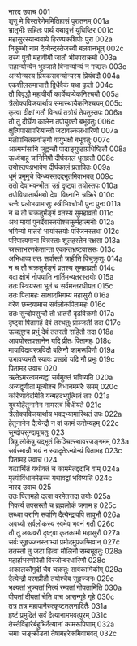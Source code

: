 नारद उवाच	001  
शृणु मे विस्तरेणेममितिहासं पुरातनम्	001a  
भ्रातृभीः सहितः पार्थ यथावृत्तं युधिष्ठिर	001c  
महासुरस्यान्ववाये हिरण्यकशिपोः पुरा	002a  
निकुम्भो नाम दैत्येन्द्रस्तेजस्वी बलवानभूत्	002c  
तस्य पुत्रौ महावीर्यौ जातौ भीमपराक्रमौ	003a  
सहान्योन्येन भुञ्जाते विनान्योन्यं न गच्छतः	003c  
अन्योन्यस्य प्रियकरावन्योन्यस्य प्रियंवदौ	004a  
एकशीलसमाचारौ द्विधैवैकं यथा कृतौ	004c  
तौ विवृद्धौ महावीर्यौ कार्येष्वप्येकनिश्चयौ	005a  
त्रैलोक्यविजयार्थाय समास्थायैकनिश्चयम्	005c  
कृत्वा दीक्षां गतौ विन्ध्यं तत्रोग्रं तेपतुस्तपः	006a  
तौ तु दीर्घेण कालेन तपोयुक्तौ बभूवतुः	006c  
क्षुत्पिपासापरिश्रान्तौ जटावल्कलधारिणौ	007a  
मलोपचितसर्वाङ्गौ वायुभक्षौ बभूवतुः	007c  
आत्ममांसानि जुह्वन्तौ पादाङ्गुष्ठाग्रधिष्ठितौ	008a  
ऊर्ध्वबाहू चानिमिषौ दीर्घकालं धृतव्रतौ	008c  
तयोस्तपःप्रभावेण दीर्घकालं प्रतापितः	009a  
धूमं प्रमुमुचे विन्ध्यस्तदद्भुतमिवाभवत्	009c  
ततो देवाभवन्भीता उग्रं दृष्ट्वा तयोस्तपः	010a  
तपोविघातार्थमथो देवा विघ्नानि चक्रिरे	010c  
रत्नैः प्रलोभयामासुः स्त्रीभिश्चोभौ पुनः पुनः	011a  
न च तौ चक्रतुर्भङ्गं व्रतस्य सुमहाव्रतौ	011c  
अथ मायां पुनर्देवास्तयोश्चक्रुर्महात्मनोः	012a  
भगिन्यो मातरो भार्यास्तयोः परिजनस्तथा	012c  
परिपात्यमाना वित्रस्ताः शूलहस्तेन रक्षसा	013a  
स्रस्ताभरणकेशान्ता एकान्तभ्रष्टवाससः	013c  
अभिधाव्य ततः सर्वास्तौ त्राहीति विचुक्रुशुः	014a  
न च तौ चक्रतुर्भङ्गं व्रतस्य सुमहाव्रतौ	014c  
यदा क्षोभं नोपयाति नार्तिमन्यतरस्तयोः	015a  
ततः स्त्रियस्ता भूतं च सर्वमन्तरधीयत	015c  
ततः पितामहः साक्षादभिगम्य महासुरौ	016a  
वरेण छन्दयामास सर्वलोकपितामहः	016c  
ततः सुन्दोपसुन्दौ तौ भ्रातरौ दृढविक्रमौ	017a  
दृष्ट्वा पितामहं देवं तस्थतुः प्राञ्जली तदा	017c  
ऊचतुश्च प्रभुं देवं ततस्तौ सहितौ तदा	018a  
आवयोस्तपसानेन यदि प्रीतः पितामहः	018c  
मायाविदावस्त्रविदौ बलिनौ कामरूपिणौ	019a  
उभावप्यमरौ स्यावः प्रसन्नो यदि नौ प्रभुः	019c  
पितामह उवाच	020  
ऋतेऽमरत्वमन्यद्वां सर्वमुक्तं भविष्यति	020a  
अन्यद्वृणीतां मृत्योश्च विधानममरैः समम्	020c  
करिष्यावेदमिति यन्महदभ्युत्थितं तपः	021a  
युवयोर्हेतुनानेन नामरत्वं विधीयते	021c  
त्रैलोक्यविजयार्थाय भवद्भ्यामास्थितं तपः	022a  
हेतुनानेन दैत्येन्द्रौ न वां कामं करोम्यहम्	022c  
सुन्दोपसुन्दावूचतुः	023  
त्रिषु लोकेषु यद्भूतं किञ्चित्स्थावरजङ्गमम्	023a  
सर्वस्मान्नौ भयं न स्यादृतेऽन्योन्यं पितामह	023c  
पितामह उवाच	024  
यत्प्रार्थितं यथोक्तं च काममेतद्ददानि वाम्	024a  
मृत्योर्विधानमेतच्च यथावद्वां भविष्यति	024c  
नारद उवाच	025  
ततः पितामहो दत्त्वा वरमेतत्तदा तयोः	025a  
निवर्त्य तपसस्तौ च ब्रह्मलोकं जगाम ह	025c  
लब्ध्वा वराणि सर्वाणि दैत्येन्द्रावपि तावुभौ	026a  
अवध्यौ सर्वलोकस्य स्वमेव भवनं गतौ	026c  
तौ तु लब्धवरौ दृष्ट्वा कृतकामौ महासुरौ	027a  
सर्वः सुहृज्जनस्ताभ्यां प्रमोदमुपजग्मिवान्	027c  
ततस्तौ तु जटा हित्वा मौलिनौ सम्बभूवतुः	028a  
महार्हाभरणोपेतौ विरजोम्बरधारिणौ	028c  
अकालकौमुदीं चैव चक्रतुः सार्वकामिकीम्	029a  
दैत्येन्द्रौ परमप्रीतौ तयोश्चैव सुहृज्जनः	029c  
भक्ष्यतां भुज्यतां नित्यं रम्यतां गीयतामिति	030a  
पीयतां दीयतां चेति वाच आसन्गृहे गृहे	030c  
तत्र तत्र महापानैरुत्कृष्टतलनादितैः	031a  
हृष्टं प्रमुदितं सर्वं दैत्यानामभवत्पुरम्	031c  
तैस्तैर्विहारैर्बहुभिर्दैत्यानां कामरूपिणाम्	032a  
समाः सङ्क्रीडतां तेषामहरेकमिवाभवत्	032c  
